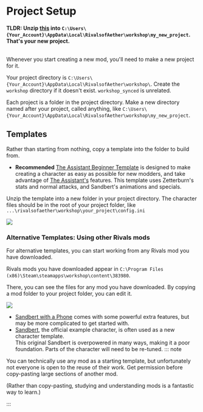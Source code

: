 # Project Setup

**TLDR:
Unzip [this](https://github.com/Rivals-Workshop-Community-Projects/rivals-character-template/archive/refs/heads/master.zip)
into `C:\Users\{Your_Account}\AppData\Local\RivalsofAether\workshop\my_new_project`. That's your new project.**

\
Whenever you start creating a new mod, you'll need to make a new project for it.

Your project directory is `C:\Users\{Your_Account}\AppData\Local\RivalsofAether\workshop\`. Create the `workshop`
directory if it doesn't exist. `workshop_synced` is unrelated.

Each project is a folder in the project directory. Make a new directory named after your project, called anything,
like `C:\Users\{Your_Account}\AppData\Local\RivalsofAether\workshop\my_new_project`.

## Templates

Rather than starting from nothing, copy a template into the folder to build from.

- **Recommended**
  [The Assistant Beginner Template](https://github.com/Rivals-Workshop-Community-Projects/rivals-character-template/archive/refs/heads/master.zip)
  is designed to make creating a character as easy as possible for new modders, and take advantage of [The Assistant's](/assistant)
  features. This template uses Zetterburn's stats and normal attacks, and Sandbert's animations and specials.

Unzip the template into a new folder in your project directory. The character files should be in the root of your
project folder, like `...\rivalsofaether\workshop\your_project\config.ini`

![](https://i.gyazo.com/69a0474a5d0734d83530b910ea9526bf.png)

### Alternative Templates: Using other Rivals mods

For alternative templates, you can start working from any Rivals mod you have downloaded.

Rivals mods you have downloaded appear in `C:\Program Files (x86)\Steam\steamapps\workshop\content\383980`.

There, you can see the files for any mod you have downloaded. By copying a mod folder to your project folder, you can
edit it.

![](https://storage.ko-fi.com/cdn/useruploads/display/fdb41c93-e507-467e-86b3-04fd3af52d96_folders.png)

- [Sandbert with a Phone](https://steamcommunity.com/sharedfiles/filedetails/?id=2606414594) comes with some powerful
  extra features, but may be more complicated to get started with.
- [Sandbert](https://steamcommunity.com/workshop/filedetails/?id=1865940669), the official example character, is often
  used as a new character template.  \
  This original Sandbert is overpowered in many ways, making it a poor foundation. Parts of the character will need to be
  re-tuned.
  ::: note

You can technically use any mod as a starting template, but unfortunately not everyone is open to the reuse of their work.
Get permission before copy-pasting large sections of another mod.

(Rather than copy-pasting, studying and understanding mods is a fantastic way to learn.)

:::
